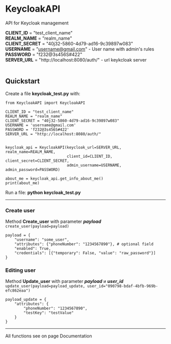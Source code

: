 # KeycloakAPI
API for Keycloak management
<br/>


**CLIENT_ID** = "test_client_name" <br/>
**REALM_NAME** = "realm_name" <br/>
**CLIENT_SECRET** = "40j32-5860-4d79-ad16-9c39897w083" <br/>
**USERNAME** = "username@gmail.com"   - User name with admin's rules <br/> 
**PASSWORD** = "f232@3s456S#422" <br/>
**SERVER_URL** = "http://localhost:8080/auth/" - url keykcloak server <br/>
<br/>

## Quickstart

Create a file **keycloak_test.py** with:

```
from KeycloakAPI import KeycloakAPI

CLIENT_ID = "test_client_name"
REALM_NAME = "realm_name"
CLIENT_SECRET = "40j32-5860-4d79-ad16-9c39897w083"
USERNAME = 'username@gmail.com'
PASSWORD = 'f232@3s456S#422'
SERVER_URL = "http://localhost:8080/auth/"


keycloak_api = KeycloakAPI(keycloak_url=SERVER_URL, realm_name=REALM_NAME,
                           client_id=CLIENT_ID, client_secret=CLIENT_SECRET,
                           admin_username=USERNAME, admin_password=PASSWORD)

about_me = keycloak_api.get_info_about_me()
print(about_me)
```
Run a file: **python keycloak_test.py**

___

### Create user


Method **Create_user** with parameter _**payload**_  <br/>
    `create_user(payload=payload)`<br/>

    payload = {
        "username": "some_user",
        "attributes": {"phoneNumber": "1234567890"}, # optional field 
        "enabled": True,
        "credentials": [{"temporary": False, "value": "raw_password"}]
    }

### Editing user


Method **Update_user** with parameter _**payload**_ и  **_user_id_** <br/>
    `update_user(payload=payload_update, user_id="090798-bdaf-4bfb-969b-efc862eaa")`<br/>

    payload_update = {
        "attributes": {
            "phoneNumber": "1234567890",
            "testKey": "testValue"
        }
    }


____

All functions see on page Documentation
